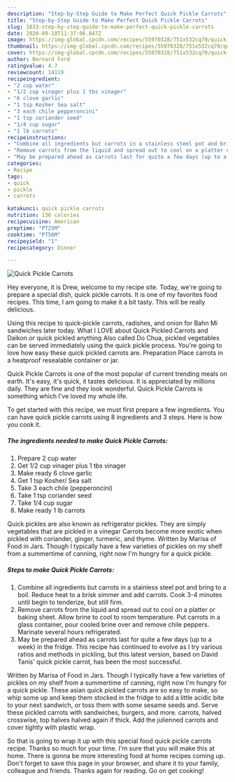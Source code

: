 ```yaml
---
description: "Step-by-Step Guide to Make Perfect Quick Pickle Carrots"
title: "Step-by-Step Guide to Make Perfect Quick Pickle Carrots"
slug: 1033-step-by-step-guide-to-make-perfect-quick-pickle-carrots
date: 2020-09-18T11:37:06.047Z
image: https://img-global.cpcdn.com/recipes/55970328/751x532cq70/quick-pickle-carrots-recipe-main-photo.jpg
thumbnail: https://img-global.cpcdn.com/recipes/55970328/751x532cq70/quick-pickle-carrots-recipe-main-photo.jpg
cover: https://img-global.cpcdn.com/recipes/55970328/751x532cq70/quick-pickle-carrots-recipe-main-photo.jpg
author: Bernard Ford
ratingvalue: 4.7
reviewcount: 14119
recipeingredient:
- "2 cup water"
- "1/2 cup vinager plus 1 tbs vinager"
- "6 clove garlic"
- "1 tsp Kosher Sea salt"
- "3 each chile pepperoncini"
- "1 tsp coriander seed"
- "1/4 cup sugar"
- "1 lb carrots"
recipeinstructions:
- "Combine all ingredients but carrots in a stainless steel pot and bring to a boil. Reduce heat to a brisk simmer and add carrots. Cook 3-4 minutes until begin to tenderize, but still firm."
- "Remove carrots from the liquid and spread out to cool on a platter or baking sheet. Allow brine to cool to room temperature. Put carrots in a glass container, pour cooled brine over and remove chile peppers. Marinate several hours refrigerated."
- "May be prepared ahead as carrots last for quite a few days (up to a week) in the fridge. This recipe has continued to evolve as I try various ratios and methods in pickling, but this latest version, based on David Tanis&#39; quick pickle carrot, has been the most successful."
categories:
- Recipe
tags:
- quick
- pickle
- carrots

katakunci: quick pickle carrots 
nutrition: 136 calories
recipecuisine: American
preptime: "PT25M"
cooktime: "PT56M"
recipeyield: "1"
recipecategory: Dinner

---
```



![Quick Pickle Carrots](https://img-global.cpcdn.com/recipes/55970328/751x532cq70/quick-pickle-carrots-recipe-main-photo.jpg)

Hey everyone, it is Drew, welcome to my recipe site. Today, we're going to prepare a special dish, quick pickle carrots. It is one of my favorites food recipes. This time, I am going to make it a bit tasty. This will be really delicious.

Using this recipe to quick-pickle carrots, radishes, and onion for Bahn Mi sandwiches later today. What I LOVE about Quick Pickled Carrots and Daikon.or quick pickled anything Also called Do Chua, pickled vegetables can be served immediately using the quick pickle process. You&#39;re going to love how easy these quick pickled carrots are. Preparation Place carrots in a heatproof resealable container or jar.

Quick Pickle Carrots is one of the most popular of current trending meals on earth. It's easy, it's quick, it tastes delicious. It is appreciated by millions daily. They are fine and they look wonderful. Quick Pickle Carrots is something which I've loved my whole life.


To get started with this recipe, we must first prepare a few ingredients. You can have quick pickle carrots using 8 ingredients and 3 steps. Here is how you cook it.

<!--inarticleads1-->

##### The ingredients needed to make Quick Pickle Carrots:

1. Prepare 2 cup water
1. Get 1/2 cup vinager plus 1 tbs vinager
1. Make ready 6 clove garlic
1. Get 1 tsp Kosher/ Sea salt
1. Take 3 each chile (pepperoncini)
1. Take 1 tsp coriander seed
1. Take 1/4 cup sugar
1. Make ready 1 lb carrots


Quick pickles are also known as refrigerator pickles. They are simply vegetables that are pickled in a vinegar Carrots become more exotic when pickled with coriander, ginger, turmeric, and thyme. Written by Marisa of Food in Jars. Though I typically have a few varieties of pickles on my shelf from a summertime of canning, right now I&#39;m hungry for a quick pickle. 

<!--inarticleads2-->

##### Steps to make Quick Pickle Carrots:

1. Combine all ingredients but carrots in a stainless steel pot and bring to a boil. Reduce heat to a brisk simmer and add carrots. Cook 3-4 minutes until begin to tenderize, but still firm.
1. Remove carrots from the liquid and spread out to cool on a platter or baking sheet. Allow brine to cool to room temperature. Put carrots in a glass container, pour cooled brine over and remove chile peppers. Marinate several hours refrigerated.
1. May be prepared ahead as carrots last for quite a few days (up to a week) in the fridge. This recipe has continued to evolve as I try various ratios and methods in pickling, but this latest version, based on David Tanis&#39; quick pickle carrot, has been the most successful.


Written by Marisa of Food in Jars. Though I typically have a few varieties of pickles on my shelf from a summertime of canning, right now I&#39;m hungry for a quick pickle. These asian quick pickled carrots are so easy to make, so whip some up and keep them stocked in the fridge to add a little acidic bite to your next sandwich, or toss them with some sesame seeds and. Serve these pickled carrots with sandwiches, burgers, and more. carrots, halved crosswise, top halves halved again if thick. Add the julienned carrots and cover tightly with plastic wrap. 

So that is going to wrap it up with this special food quick pickle carrots recipe. Thanks so much for your time. I'm sure that you will make this at home. There is gonna be more interesting food at home recipes coming up. Don't forget to save this page in your browser, and share it to your family, colleague and friends. Thanks again for reading. Go on get cooking!
